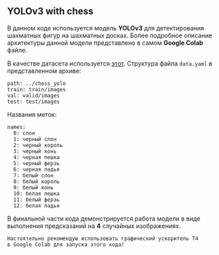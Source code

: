 ## YOLOv3 with chess

В данном коде используется модель **YOLOv3** для детектирования шахматных фигур на шахматных досках. Более подробное описание архитектуры данной модели представлено в самом **Google Colab** файле.

В качестве датасета используется [этот](https://storage.yandexcloud.net/academy.ai/CV/chess_yolo.zip). Структура файла `data.yaml` в представленном архиве: 

    path: ../chess_yolo
    train: train/images
    val: valid/images
    test: test/images

Названия меток:

    names: 
      0: слон
      1: черный слон
      2: черный король
      3: черный конь
      4: черная пешка
      5: черный ферзь
      6: черная ладья
      7: белый слон
      8: белый король
      9: белый конь
      10: белая пешка
      11: белый ферзь
      12: белая ладья

В финальной части кода демонстрируется работа модели в виде выполнения предсказаний на **4** случайных изображениях.

    Настоятельно рекомендую использовать графический ускоритель T4 
    в Google Colab для запуска этого кода!